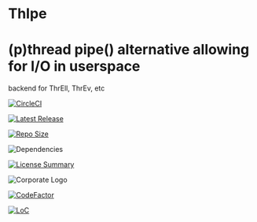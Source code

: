 # ThIpe
(p)thread pipe() alternative allowing for I/O in userspace
==========
backend for ThrEll, ThrEv, etc

[![CircleCI](https://img.shields.io/circleci/build/github/InnovAnon-Inc/ThIpe/?color=%23FF1100&logo=InnovAnon%2C%20Inc.&logoColor=%23FF1133&style=plastic)](https://circleci.com/gh/InnovAnon-Inc/ThIpe/)

[![Latest Release](https://img.shields.io/github/commits-since/InnovAnon-Inc/ThIpe//latest?color=%23FF1100&include_prereleases&logo=InnovAnon%2C%20Inc.&logoColor=%23FF1133&style=plastic)](https://github.com/InnovAnon-Inc/ThIpe//releases/latest)

[![Repo Size](https://img.shields.io/github/repo-size/InnovAnon-Inc/ThIpe/?color=%23FF1100&logo=InnovAnon%2C%20Inc.&logoColor=%23FF1133&style=plastic)](https://github.com/InnovAnon-Inc/ThIpe/)

![Dependencies](https://img.shields.io/librariesio/github/InnovAnon-Inc/ThIpe/?color=%23FF1100&style=plastic)

[![License Summary](https://img.shields.io/github/license/InnovAnon-Inc/ThIpe/?color=%23FF1100&label=Free%20Code%20for%20a%20Free%20World%21&logo=InnovAnon%2C%20Inc.&logoColor=%23FF1133&style=plastic)](https://tldrlegal.com/license/unlicense#summary)

![Corporate Logo](https://i.imgur.com/UD8y4Is.gif)

[![CodeFactor](https://www.codefactor.io/repository/github/InnovAnon-Inc/ThIpe/badge)](https://www.codefactor.io/repository/github/InnovAnon-Inc/ThIpe/)

[![LoC](https://tokei.rs/b1/github/InnovAnon-Inc/ThIpe/?category=code)](https://github.com/InnovAnon-Inc/ThIpe/)

